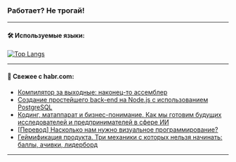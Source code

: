 ### Работает? Не трогай!

---
<!--
#### 🛠️ Technical stack:

![Java](https://img.shields.io/badge/Java-informational?logo=Oracle&style=flat&logoColor=white&color=FF4500)
![Kotlin](https://img.shields.io/badge/Kotlin-informational?logo=Kotlin&style=flat&logoColor=white&color=774D97)
![TS](https://img.shields.io/badge/TypeScript-informational?logo=typeScript&style=flat&logoColor=black&color=017acc)
![Python](https://img.shields.io/badge/Python-informational?logo=Python&style=flat&logoColor=black&color=ffdd54) <br>
![Spring](https://img.shields.io/badge/Spring-informational?logo=Spring&style=flat&logoColor=white&color=6DB33F) 
![SpringBoot](https://img.shields.io/badge/SpringBoot-informational?logo=SpringBoot&style=flat&logoColor=white&color=6DB33F)
![Nest](https://img.shields.io/badge/NestJS-informational?logo=NestJS&style=flat&logoColor=white&color=E0234E) 
![NodeJS](https://img.shields.io/badge/NodeJS-informational?logo=node.js&style=flat&logoColor=white&color=70A760)<br>
![PostgreSQL](https://img.shields.io/badge/PostgreSQL-informational?logo=PostgreSQL&style=flat&logoColor=white&color=DAA520)
![MongoDB](https://img.shields.io/badge/MongoDB-informational?logo=MongoDB&style=flat&logoColor=white&color=870000)
![Apache](https://img.shields.io/badge/Apache-informational?logo=apache&style=flat&logoColor=white&color=f74e28)

___ 
-->

#### 🛠️ Используемые языки:

[![Top Langs](https://github-readme-stats-u2qms2cxw-advtsettinggmailcoms-projects.vercel.app/api/top-langs/?username=zloylis&langs_count=10&hide_title=true&title_color=e6edf3&size_weight=0.5&count_weight=0.5&layout=compact&hide_progress=true&hide_border=true&theme=dracula)](https://github.com/zloylis)

<!---


####  :octocat:&nbsp;&nbsp; Статистика:

![GitHub stats](https://github-readme-stats-u2qms2cxw-advtsettinggmailcoms-projects.vercel.app/api?username=zloylis&show_icons=true&hide_border=true&theme=dracula&title_color=e6edf3&include_all_commits=true&count_private=true&hide_rank=false&hide_title=true&rank_icon=github)
-->
---

#### 💬 Свежее с habr.com:

<!-- BLOG-POST-LIST:START -->
- [Компилятор за выходные: наконец-то ассемблер](https://habr.com/ru/articles/829314/?utm_source=habrahabr&utm_medium=rss&utm_campaign=829314)
- [Создание простейшего back-end на Node.js с использованием PostgreSQL](https://habr.com/ru/companies/otus/articles/828684/?utm_source=habrahabr&utm_medium=rss&utm_campaign=828684)
- [Кодинг, матаппарат и бизнес-понимание. Как мы готовим будущих исследователей и предпринимателей в сфере ИИ](https://habr.com/ru/companies/ru_mts/articles/829588/?utm_source=habrahabr&utm_medium=rss&utm_campaign=829588)
- [[Перевод] Насколько нам нужно визуальное программирование?](https://habr.com/ru/companies/ruvds/articles/829252/?utm_source=habrahabr&utm_medium=rss&utm_campaign=829252)
- [Геймификация продукта. Три механики с которых нельзя начинать: баллы, ачивки, лидерборд](https://habr.com/ru/articles/829474/?utm_source=habrahabr&utm_medium=rss&utm_campaign=829474)
<!-- BLOG-POST-LIST:END -->

---
